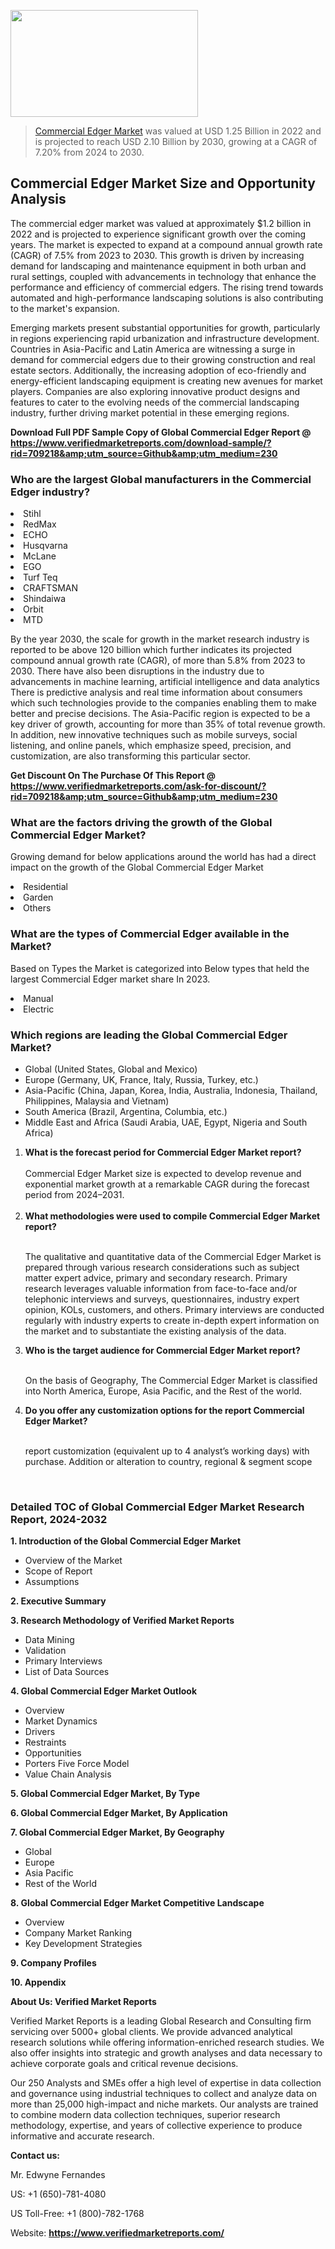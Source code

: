 <img src="https://ffe5etoiles.com/wp-content/uploads/2024/12/MST1-300x171.png" alt="" width="300" height="171" class="alignnone size-medium wp-image-20088" /><blockquote><p><p><a href="https://www.verifiedmarketreports.com/download-sample/?rid=709218&utm_source=Github&utm_medium=230" target="_blank">Commercial Edger Market</a> was valued at USD 1.25 Billion in 2022 and is projected to reach USD 2.10 Billion by 2030, growing at a CAGR of 7.20% from 2024 to 2030.</p></blockquote><p><h2>Commercial Edger Market Size and Opportunity Analysis</h2><p>The commercial edger market was valued at approximately $1.2 billion in 2022 and is projected to experience significant growth over the coming years. The market is expected to expand at a compound annual growth rate (CAGR) of 7.5% from 2023 to 2030. This growth is driven by increasing demand for landscaping and maintenance equipment in both urban and rural settings, coupled with advancements in technology that enhance the performance and efficiency of commercial edgers. The rising trend towards automated and high-performance landscaping solutions is also contributing to the market's expansion.</p><p>Emerging markets present substantial opportunities for growth, particularly in regions experiencing rapid urbanization and infrastructure development. Countries in Asia-Pacific and Latin America are witnessing a surge in demand for commercial edgers due to their growing construction and real estate sectors. Additionally, the increasing adoption of eco-friendly and energy-efficient landscaping equipment is creating new avenues for market players. Companies are also exploring innovative product designs and features to cater to the evolving needs of the commercial landscaping industry, further driving market potential in these emerging regions.</p></p><p class=""><strong>Download Full PDF Sample Copy of Global Commercial Edger Report @ <a href="https://www.verifiedmarketreports.com/download-sample/?rid=709218&amp;utm_source=Github&amp;utm_medium=230" target="_blank">https://www.verifiedmarketreports.com/download-sample/?rid=709218&amp;utm_source=Github&amp;utm_medium=230</a></strong></p><h3 id="" class="">Who are the largest Global manufacturers in the Commercial Edger industry?</h3><p><li>Stihl</li><li> RedMax</li><li> ECHO</li><li> Husqvarna</li><li> McLane</li><li> EGO</li><li> Turf Teq</li><li> CRAFTSMAN</li><li> Shindaiwa</li><li> Orbit</li><li> MTD</li></p><div class=""><div class="" dir="" data-message-author-role="" data-message-id="" data-message-model-slug=""><div class=""><div class=""><div class=""><div class="" dir="" data-message-author-role="" data-message-id="" data-message-model-slug=""><div class=""><div class=""><p>By the year 2030, the scale for growth in the market research industry is reported to be above 120 billion which further indicates its projected compound annual growth rate (CAGR), of more than 5.8% from 2023 to 2030. There have also been disruptions in the industry due to advancements in machine learning, artificial intelligence and data analytics There is predictive analysis and real time information about consumers which such technologies provide to the companies enabling them to make better and precise decisions. The Asia-Pacific region is expected to be a key driver of growth, accounting for more than 35% of total revenue growth. In addition, new innovative techniques such as mobile surveys, social listening, and online panels, which emphasize speed, precision, and customization, are also transforming this particular sector.</p><p><strong>Get Discount On The Purchase Of This Report @&nbsp; <a href="https://www.verifiedmarketreports.com/ask-for-discount/?rid=709218&amp;utm_source=Github&amp;utm_medium=230" target="_blank">https://www.verifiedmarketreports.com/ask-for-discount/?rid=709218&amp;utm_source=Github&amp;utm_medium=230</a></strong></p></div></div></div></div></div></div></div></div><h3 id="" class="">What are the factors driving the growth of the Global Commercial Edger Market?</h3><p id="" class="">Growing demand for below applications around the world has had a direct impact on the growth of the Global Commercial Edger Market</p><p id="" class=""><li>Residential</li><li> Garden</li><li> Others</li></p><h3 id="" class="">What are the types of Commercial Edger available in the Market?</h3><p id="" class="">Based on Types the Market is categorized into Below types that held the largest Commercial Edger market share In 2023.</p><p id="" class=""><li>Manual</li><li> Electric</li></p><h3 id="" class="">Which regions are leading the Global Commercial Edger Market?</h3><ul><li>Global (United States, Global and Mexico)</li><li>Europe (Germany, UK, France, Italy, Russia, Turkey, etc.)</li><li>Asia-Pacific (China, Japan, Korea, India, Australia, Indonesia, Thailand, Philippines, Malaysia and Vietnam)</li><li>South America (Brazil, Argentina, Columbia, etc.)</li><li>Middle East and Africa (Saudi Arabia, UAE, Egypt, Nigeria and South Africa)</li></ul><p><ol><li><strong>What is the forecast period for Commercial Edger Market report?<br /></strong><br /><span data-sheets-root="1" data-sheets-value="{&quot;1&quot;:2,&quot;2&quot;:&quot;XXXX size is expected to develop revenue and exponential market growth at a remarkable CAGR during the forecast period from 2024&ndash;2030.&quot;}" data-sheets-userformat="{&quot;2&quot;:12674,&quot;4&quot;:{&quot;1&quot;:2,&quot;2&quot;:16776960},&quot;10&quot;:2,&quot;11&quot;:0,&quot;15&quot;:&quot;Arial&quot;,&quot;16&quot;:12}">Commercial Edger Market size is expected to develop revenue and exponential market growth at a remarkable CAGR during the forecast period from 2024&ndash;2031.</span><br /><br /></li><li><strong>What methodologies were used to compile Commercial Edger Market report?<br /><br /></strong><p>The qualitative and quantitative data of the&nbsp;Commercial Edger Market is prepared through various research considerations such as subject matter expert advice, primary and secondary research. Primary research leverages valuable information from face-to-face and/or telephonic interviews and surveys, questionnaires, industry expert opinion, KOLs, customers, and others. Primary interviews are conducted regularly with industry experts to create in-depth expert information on the market and to substantiate the existing analysis of the data.&nbsp;</p></li><li><strong>Who is the target audience for Commercial Edger Market report?<br /><br /></strong><p>On the basis of Geography, The&nbsp;Commercial Edger Market is classified into North America, Europe, Asia Pacific, and the Rest of the world.</p></li><li><strong>Do you offer any customization options for the report Commercial Edger Market?<br /><br /></strong><p>report customization (equivalent up to 4 analyst&rsquo;s working days) with purchase. Addition or alteration to country, regional &amp; segment scope</p><p>&nbsp;</p></li></ol></p><h3 id="" class="">Detailed TOC of Global Commercial Edger Market Research Report, 2024-2032</h3><p id="" class=""><strong>1. Introduction of the Global Commercial Edger Market</strong></p><ul><li>Overview of the Market</li><li>Scope of Report</li><li>Assumptions</li></ul><p id="" class=""><strong>2. Executive Summary</strong></p><p id="" class=""><strong>3. Research Methodology of&nbsp;Verified Market Reports</strong></p><ul><li>Data Mining</li><li>Validation</li><li>Primary Interviews</li><li>List of Data Sources</li></ul><p id="" class=""><strong>4. Global Commercial Edger Market Outlook</strong></p><ul><li>Overview</li><li>Market Dynamics</li><li>Drivers</li><li>Restraints</li><li>Opportunities</li><li>Porters Five Force Model</li><li>Value Chain Analysis</li></ul><p id="" class=""><strong>5. Global Commercial Edger Market, By&nbsp;Type</strong></p><p id="" class=""><strong>6. Global Commercial Edger Market, By Application</strong></p><p id="" class=""><strong>7. Global Commercial Edger Market, By Geography</strong></p><ul><li>Global</li><li>Europe</li><li>Asia Pacific</li><li>Rest of the World</li></ul><p id="" class=""><strong>8. Global Commercial Edger Market Competitive Landscape</strong></p><ul><li>Overview</li><li>Company Market Ranking</li><li>Key Development Strategies</li></ul><p id="" class=""><strong>9. Company Profiles</strong></p><p id="" class=""><strong>10. Appendix</strong></p><p id="" class=""><strong>About Us: Verified Market Reports</strong></p><p id="" class="">Verified Market Reports is a leading Global Research and Consulting firm servicing over 5000+ global clients. We provide advanced analytical research solutions while offering information-enriched research studies. We also offer insights into strategic and growth analyses and data necessary to achieve corporate goals and critical revenue decisions.</p><p id="" class="">Our 250 Analysts and SMEs offer a high level of expertise in data collection and governance using industrial techniques to collect and analyze data on more than 25,000 high-impact and niche markets. Our analysts are trained to combine modern data collection techniques, superior research methodology, expertise, and years of collective experience to produce informative and accurate research.</p><p id="" class=""><strong>Contact us:</strong></p><p id="" class="">Mr. Edwyne Fernandes</p><p id="" class="">US: +1 (650)-781-4080</p><p id="" class="">US Toll-Free: +1 (800)-782-1768</p><p id="" class="">Website: <a target="" data-test-app-aware-link=""><strong>https://www.verifiedmarketreports.com/</strong></a></p>
